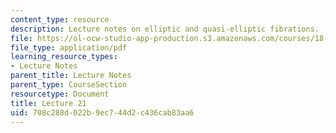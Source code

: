 ```yaml
---
content_type: resource
description: Lecture notes on elliptic and quasi-elliptic fibrations.
file: https://ol-ocw-studio-app-production.s3.amazonaws.com/courses/18-727-topics-in-algebraic-geometry-algebraic-surfaces-spring-2008/708c288d022b9ec744d2c436cab83aa6_lect21.pdf
file_type: application/pdf
learning_resource_types:
- Lecture Notes
parent_title: Lecture Notes
parent_type: CourseSection
resourcetype: Document
title: Lecture 21
uid: 708c288d-022b-9ec7-44d2-c436cab83aa6
---
```

